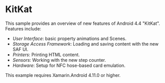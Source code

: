 KitKat
======
This sample provides an overview of new features of Android 4.4 "KitKat". Features include:

- *User Interface*: basic property animations and Scenes.
- *Storage Access Framework*: Loading and saving content with the new SAF UI.
- *Printers*: Printing HTML content.
- *Sensors*: Working with the new step counter.
- *Hardware*: Setup for NFC hose-based card emulation.

This example requires Xamarin.Android 4.11.0 or higher.
